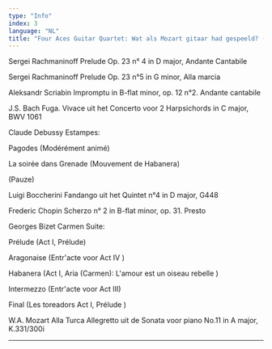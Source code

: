 ```yaml
---
type: "Info"
index: 3
language: "NL"
title: "Four Aces Guitar Quartet: Wat als Mozart gitaar had gespeeld? (90min.)"
---
```

Sergei Rachmaninoff Prelude Op. 23 n° 4 in D major, Andante Cantabile

Sergei Rachmaninoff Prelude Op. 23 n°5 in G minor, Alla marcia

Aleksandr Scriabin Impromptu in B-flat minor, op. 12 n°2.  Andante cantabile

J.S. Bach Fuga. Vivace uit het Concerto voor 2 Harpsichords in C major, BWV 1061

Claude Debussy Estampes:

Pagodes (Modérément animé)

La soirée dans Grenade (Mouvement de Habanera)

(Pauze) 

Luigi Boccherini Fandango uit het Quintet n°4 in D major, G448

Frederic Chopin Scherzo n° 2 in B-flat minor, op. 31. Presto

Georges Bizet Carmen Suite:

Prélude (Act I, Prélude)

Aragonaise (Entr'acte voor Act IV )

Habanera (Act I, Aria (Carmen): L'amour est un oiseau rebelle )

Intermezzo (Entr'acte voor Act III)

Final (Les toreadors Act I, Prélude )

W.A. Mozart Alla Turca 	Allegretto uit de Sonata voor piano No.11 in A major, K.331/300i

------------------------